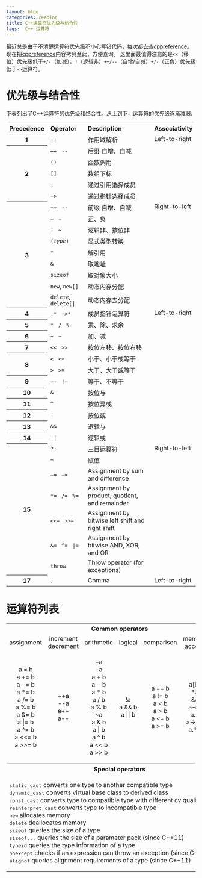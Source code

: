 ```yaml
---
layout: blog
categories: reading
title: C++运算符优先级与结合性
tags:  C++ 运算符
---
```


最近总是由于不清楚运算符优先级不小心写错代码，每次都去查[cppreference][cppref]。现在把[cppreference][cppref]内容拷贝至此，方便查询。
这里面最值得注意的是`<<`（移位）优先级低于`+/-`（加减），`!`（逻辑非）`++/--`（自增/自减）`+/-`（正负）优先级低于`->`运算符。

# 优先级与结合性

<p>下表列出了C++运算符的优先级和结合性。从上到下，运算符的优先级逐渐减弱.</p>

<table class="wikitable table">

<tbody><tr>
<th style="text-align: left"> Precedence
</th>
<th style="text-align: left"> Operator
</th>
<th style="text-align: left"> Description
</th>
<th style="text-align: left"> Associativity
</th></tr>
<tr>
<th> 1
</th>
<td> <code>::</code>
</td>
<td> 作用域解析
</td>
<td style="vertical-align: top" rowspan="6"> Left-to-right
</td></tr>
<tr>
<th rowspan="5"> 2
</th>
<td style="border-bottom-style: none"> <code>++</code>&nbsp;&nbsp; <code>--</code>
</td>
<td style="border-bottom-style: none"> 后缀 自增、自减
</td></tr>
<tr>
<td style="border-bottom-style: none; border-top-style: none"> <code>()</code>
</td>
<td style="border-bottom-style: none; border-top-style: none"> 函数调用
</td></tr>
<tr>
<td style="border-bottom-style: none; border-top-style: none"> <code>[]</code> </td>
<td style="border-bottom-style: none; border-top-style: none"> 数组下标 </td></tr>
<tr>
<td style="border-bottom-style: none; border-top-style: none"> <code>.</code> </td>
<td style="border-bottom-style: none; border-top-style: none"> 通过引用选择成员 </td>
</tr>
<tr>
<td style="border-bottom-style: none; border-top-style: none"> <code>−&gt;</code> </td>
<td style="border-bottom-style: none; border-top-style: none"> 通过指针选择成员 </td>
</tr>
<tr>
<th rowspan="9"> 3 </th>
<td style="border-bottom-style: none"> <code>++</code>&nbsp;&nbsp; <code>--</code>
</td>
<td style="border-bottom-style: none"> 前缀 自增、自减
</td>
<td style="vertical-align: top" rowspan="9"> Right-to-left
</td></tr>
<tr>
<td style="border-bottom-style: none; border-top-style: none"> <code>+</code>&nbsp;&nbsp; <code>−</code>
</td>
<td style="border-bottom-style: none; border-top-style: none"> 正、负
</td></tr>
<tr>
<td style="border-bottom-style: none; border-top-style: none"> <code>!</code>&nbsp;&nbsp; <code>~</code>
</td>
<td style="border-bottom-style: none; border-top-style: none"> 逻辑非、按位非
</td></tr>
<tr>
<td style="border-bottom-style: none; border-top-style: none"> <code>(<i>type</i>)</code>
</td>
<td style="border-bottom-style: none; border-top-style: none"> 显式类型转换
</td></tr>
<tr>
<td style="border-bottom-style: none; border-top-style: none"> <code>*</code>
</td>
<td style="border-bottom-style: none; border-top-style: none"> 解引用
</td></tr>
<tr>
<td style="border-bottom-style: none; border-top-style: none"> <code>&amp;</code>
</td>
<td style="border-bottom-style: none; border-top-style: none"> 取地址
</td></tr>
<tr>
<td style="border-bottom-style: none; border-top-style: none"> <code>sizeof</code>
</td>
<td style="border-bottom-style: none; border-top-style: none"> 取对象大小
</td></tr>
<tr>
<td style="border-bottom-style: none; border-top-style: none"> <code>new</code>, <code>new[]</code>
</td>
<td style="border-bottom-style: none; border-top-style: none"> 动态内存分配
</td></tr>
<tr>
<td style="border-top-style: none"> <code>delete</code>, <code>delete[]</code>
</td>
<td style="border-top-style: none"> 动态内存去分配
</td></tr>
<tr>
<th> 4
</th>
<td> <code>.*</code>&nbsp;&nbsp; <code>-&gt;*</code>
</td>
<td> 成员指针运算符
</td>
<td style="vertical-align: top" rowspan="12"> Left-to-right
</td></tr>
<tr>
<th> 5
</th>
<td> <code>*</code>&nbsp;&nbsp; <code>/</code>&nbsp;&nbsp; <code>%</code>
</td>
<td> 乘、除、求余
</td></tr>
<tr>
<th> 6
</th>
<td> <code>+</code>&nbsp;&nbsp; <code>−</code>
</td>
<td> 加、减
</td></tr>
<tr>
<th> 7
</th>
<td> <code>&lt;&lt;</code>&nbsp;&nbsp; <code>&gt;&gt;</code>
</td>
<td> 按位左移、按位右移
</td></tr>
<tr>
<th rowspan="2"> 8
</th>
<td style="border-bottom-style: none"> <code>&lt;</code>&nbsp;&nbsp; <code>&lt;=</code>
</td>
<td style="border-bottom-style: none"> 小于、小于或等于
</td></tr>
<tr>
<td style="border-top-style: none"> <code>&gt;</code>&nbsp;&nbsp; <code>&gt;=</code>
</td>
<td style="border-top-style: none"> 大于、大于或等于
</td></tr>
<tr>
<th> 9
</th>
<td> <code>==</code>&nbsp;&nbsp; <code>!=</code>
</td>
<td> 等于、不等于
</td></tr>
<tr>
<th> 10
</th>
<td> <code>&amp;</code>
</td>
<td> 按位与
</td></tr>
<tr>
<th> 11
</th>
<td> <code>^</code>
</td>
<td> 按位异或
</td></tr>
<tr>
<th> 12
</th>
<td> <code>|</code>
</td>
<td> 按位或
</td></tr>
<tr>
<th> 13
</th>
<td> <code>&amp;&amp;</code>
</td>
<td> 逻辑与
</td></tr>
<tr>
<th> 14
</th>
<td> <code>||</code>
</td>
<td> 逻辑或
</td></tr>
<tr>
<th rowspan="7"> 15
</th>
<td style="border-bottom-style: none"> <code>?:</code>
</td>
<td style="border-bottom-style: none"> 三目运算符
</td>
<td style="vertical-align: top" rowspan="7"> Right-to-left
</td></tr>
<tr>
<td style="border-bottom-style: none; border-top-style: none"> <code>=</code>
</td>
<td style="border-bottom-style: none; border-top-style: none"> 赋值
</td></tr>
<tr>
<td style="border-bottom-style: none; border-top-style: none"> <code>+=</code>&nbsp;&nbsp; <code>−=</code>
</td>
<td style="border-bottom-style: none; border-top-style: none"> Assignment by sum and difference
</td></tr>
<tr>
<td style="border-bottom-style: none; border-top-style: none"> <code>*=</code>&nbsp;&nbsp; <code>/=</code>&nbsp;&nbsp; <code>%=</code>
</td>
<td style="border-bottom-style: none; border-top-style: none"> Assignment by product, quotient, and remainder
</td></tr>
<tr>
<td style="border-bottom-style: none; border-top-style: none"> <code>&lt;&lt;=</code>&nbsp;&nbsp; <code>&gt;&gt;=</code>
</td>
<td style="border-bottom-style: none; border-top-style: none"> Assignment by bitwise left shift and right shift
</td></tr>
<tr>
<td style="border-bottom-style: none; border-top-style: none"> <code>&amp;=</code>&nbsp;&nbsp; <code>^=</code>&nbsp;&nbsp; <code>|=</code>
</td>
<td style="border-bottom-style: none; border-top-style: none"> Assignment by bitwise AND, XOR, and OR
</td></tr>
<tr>
<td style="border-top-style: none"> <code>throw</code>
</td>
<td style="border-top-style: none"> Throw operator (for exceptions)
</td></tr>
<tr>
<th> 17
</th>
<td> <code>,</code>
</td>
<td> Comma
</td>
<td> Left-to-right
</td></tr></tbody></table>

# 运算符列表

<table class="wikitable table">

<tbody><tr style="text-align:center">
<th colspan="7"> Common operators
</th></tr>
<tr style="text-align:center">
<td> <span href="/w/cpp/language/operator_assignment" title="cpp/language/operator assignment"> assignment</span>
</td>
<td> <span href="/w/cpp/language/operator_incdec" title="cpp/language/operator incdec"> increment<br>decrement</span>
</td>
<td> <span href="/w/cpp/language/operator_arithmetic" title="cpp/language/operator arithmetic"> arithmetic</span>
</td>
<td> <span href="/w/cpp/language/operator_logical" title="cpp/language/operator logical"> logical</span>
</td>
<td> <span href="/w/cpp/language/operator_comparison" title="cpp/language/operator comparison"> comparison</span>
</td>
<td> <span href="/w/cpp/language/operator_member_access" title="cpp/language/operator member access"> member<br>access</span>
</td>
<td> <span href="/w/cpp/language/operator_other" title="cpp/language/operator other"> other</span>
</td></tr>
<tr style="text-align:center">
<td>
<p><span class="t-c"><span class="mw-geshi cpp source-cpp">a <span class="sy1">=</span> b<br>
a <span class="sy2">+</span><span class="sy1">=</span> b<br>
a <span class="sy2">-</span><span class="sy1">=</span> b<br>
a <span class="sy2">*</span><span class="sy1">=</span> b<br>
a <span class="sy2">/</span><span class="sy1">=</span> b<br>
a <span class="sy2">%</span><span class="sy1">=</span> b<br>
a <span class="sy3">&amp;</span><span class="sy1">=</span> b<br>
a <span class="sy3">|</span><span class="sy1">=</span> b<br>
a <span class="sy3">^</span><span class="sy1">=</span> b<br>
a <span class="sy1">&lt;&lt;=</span> b<br>
a <span class="sy1">&gt;&gt;=</span> b</span></span>
</p>
</td>
<td>
<p><span class="t-c"><span class="mw-geshi cpp source-cpp"><span class="sy2">++</span>a<br>
<span class="sy2">--</span>a<br>
a<span class="sy2">++</span><br>
a<span class="sy2">--</span></span></span>
</p>
</td>
<td>
<p><span class="t-c"><span class="mw-geshi cpp source-cpp"><span class="sy2">+</span>a<br>
<span class="sy2">-</span>a<br>
a <span class="sy2">+</span> b<br>
a <span class="sy2">-</span> b<br>
a <span class="sy2">*</span> b<br>
a <span class="sy2">/</span> b<br>
a <span class="sy2">%</span> b<br>
~a<br>
a <span class="sy3">&amp;</span> b<br>
a <span class="sy3">|</span> b<br>
a <span class="sy3">^</span> b<br>
a <span class="sy1">&lt;&lt;</span> b<br>
a <span class="sy1">&gt;&gt;</span> b</span></span>
</p>
</td>
<td>
<p><span class="t-c"><span class="mw-geshi cpp source-cpp"><span class="sy3">!</span>a<br>
a <span class="sy3">&amp;&amp;</span> b<br>
a <span class="sy3">||</span> b</span></span>
</p>
</td>
<td>
<p><span class="t-c"><span class="mw-geshi cpp source-cpp">a <span class="sy1">==</span> b<br>
a <span class="sy3">!</span><span class="sy1">=</span> b<br>
a <span class="sy1">&lt;</span> b<br>
a <span class="sy1">&gt;</span> b<br>
a <span class="sy1">&lt;=</span> b<br>
a <span class="sy1">&gt;=</span> b</span></span>
</p>
</td>
<td>
<p><span class="t-c"><span class="mw-geshi cpp source-cpp">a<span class="br0">[</span>b<span class="br0">]</span><br>
<span class="sy2">*</span>a<br>
<span class="sy3">&amp;</span>a<br>
a<span class="sy2">-</span><span class="sy1">&gt;</span>b<br>
a.<span class="me1">b</span><br>
a<span class="sy2">-</span><span class="sy1">&gt;</span><span class="sy2">*</span>b<br>
a.<span class="sy2">*</span>b</span></span>
</p>
</td>
<td>
<p><span class="t-c"><span class="mw-geshi cpp source-cpp">a<span class="br0">(</span>...<span class="br0">)</span><br>
a, b<br>
<span class="br0">(</span>type<span class="br0">)</span> a<br>
<span class="sy4">?</span> <span class="sy4">:</span></span></span>
</p>
</td></tr>
<tr>
<th colspan="7"> Special operators
</th></tr>
<tr>
<td colspan="7">
<p><span href="/w/cpp/language/static_cast" title="cpp/language/static cast"><tt>static_cast</tt></span> converts one type to another compatible type <br>
<span href="/w/cpp/language/dynamic_cast" title="cpp/language/dynamic cast"><tt>dynamic_cast</tt></span> converts virtual base class to derived class<br>
<span href="/w/cpp/language/const_cast" title="cpp/language/const cast"><tt>const_cast</tt></span> converts type to compatible type with different <span href="/w/cpp/language/cv" title="cpp/language/cv">cv</span> qualifiers<br>
<span href="/w/cpp/language/reinterpret_cast" title="cpp/language/reinterpret cast"><tt>reinterpret_cast</tt></span> converts type to incompatible type<br>
<span href="/w/cpp/memory/new/operator_new" title="cpp/memory/new/operator new"><tt>new</tt></span> allocates memory<br>
<span href="/w/cpp/memory/new/operator_delete" title="cpp/memory/new/operator delete"><tt>delete</tt></span> deallocates memory<br>
<span href="/w/cpp/language/sizeof" title="cpp/language/sizeof"><tt>sizeof</tt></span> queries the size of a type<br>
<span href="/w/cpp/language/sizeof..." title="cpp/language/sizeof..."><tt>sizeof...</tt></span> queries the size of a <span href="/w/cpp/language/parameter_pack" title="cpp/language/parameter pack">parameter pack</span> <span class="t-mark-rev t-since-cxx11">(since C++11)</span><br>
<span href="/w/cpp/language/typeid" title="cpp/language/typeid"><tt>typeid</tt></span> queries the type information of a type<br>
<span href="/w/cpp/language/noexcept" title="cpp/language/noexcept"><tt>noexcept</tt></span> checks if an expression can throw an exception <span class="t-mark-rev t-since-cxx11">(since C++11)</span><br>
<span href="/w/cpp/language/alignof" title="cpp/language/alignof"><tt>alignof</tt></span> queries alignment requirements of a type <span class="t-mark-rev t-since-cxx11">(since C++11)</span>
</p>
</td></tr></tbody></table>

[cppref]: http://en.cppreference.com/w/cpp/language/operator_precedence
